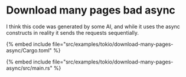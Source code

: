 # Download many pages bad async


I think this code was generated by some AI, and while it uses the async constructs in reality it sends the requests sequentially.

{% embed include file="src/examples/tokio/download-many-pages-async/Cargo.toml" %}

{% embed include file="src/examples/tokio/download-many-pages-async/src/main.rs" %}
